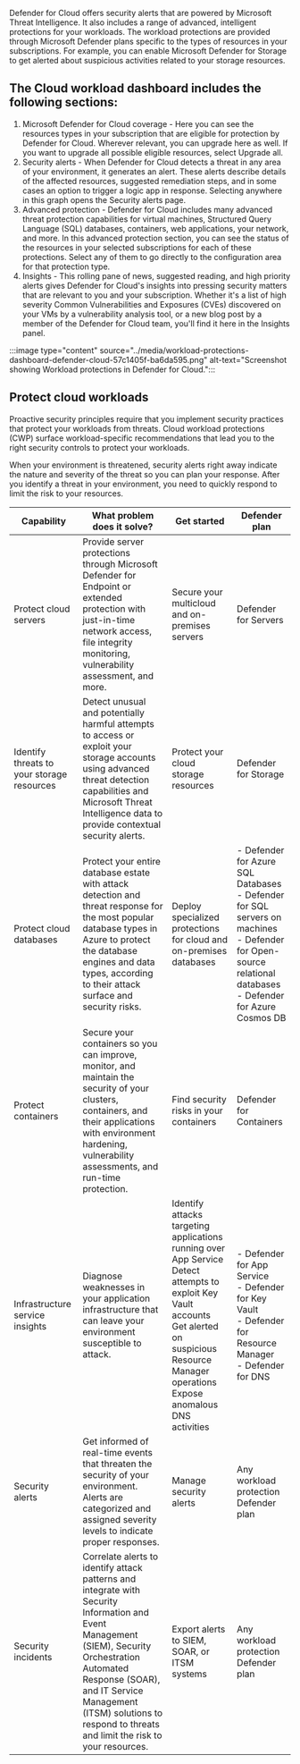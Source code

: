 Defender for Cloud offers security alerts that are powered by Microsoft Threat Intelligence. It also includes a range of advanced, intelligent protections for your workloads. The workload protections are provided through Microsoft Defender plans specific to the types of resources in your subscriptions. For example, you can enable Microsoft Defender for Storage to get alerted about suspicious activities related to your storage resources.

## The Cloud workload dashboard includes the following sections:

1.  Microsoft Defender for Cloud coverage - Here you can see the resources types in your subscription that are eligible for protection by Defender for Cloud. Wherever relevant, you can upgrade here as well. If you want to upgrade all possible eligible resources, select Upgrade all.
2.  Security alerts - When Defender for Cloud detects a threat in any area of your environment, it generates an alert. These alerts describe details of the affected resources, suggested remediation steps, and in some cases an option to trigger a logic app in response. Selecting anywhere in this graph opens the Security alerts page.
3.  Advanced protection - Defender for Cloud includes many advanced threat protection capabilities for virtual machines, Structured Query Language (SQL) databases, containers, web applications, your network, and more. In this advanced protection section, you can see the status of the resources in your selected subscriptions for each of these protections. Select any of them to go directly to the configuration area for that protection type.
4.  Insights - This rolling pane of news, suggested reading, and high priority alerts gives Defender for Cloud's insights into pressing security matters that are relevant to you and your subscription. Whether it's a list of high severity Common Vulnerabilities and Exposures (CVEs) discovered on your VMs by a vulnerability analysis tool, or a new blog post by a member of the Defender for Cloud team, you'll find it here in the Insights panel.

:::image type="content" source="../media/workload-protections-dashboard-defender-cloud-57c1405f-ba6da595.png" alt-text="Screenshot showing Workload protections in Defender for Cloud.":::


## Protect cloud workloads

Proactive security principles require that you implement security practices that protect your workloads from threats. Cloud workload protections (CWP) surface workload-specific recommendations that lead you to the right security controls to protect your workloads.

When your environment is threatened, security alerts right away indicate the nature and severity of the threat so you can plan your response. After you identify a threat in your environment, you need to quickly respond to limit the risk to your resources.

| **Capability**                             | **What problem does it solve?**                                                                                                                                                                                                                                            | **Get started**                                                                                                                                                                                                   | **Defender plan**                                                                                                                                                    |
| ------------------------------------------ | -------------------------------------------------------------------------------------------------------------------------------------------------------------------------------------------------------------------------------------------------------------------------- | ----------------------------------------------------------------------------------------------------------------------------------------------------------------------------------------------------------------- | -------------------------------------------------------------------------------------------------------------------------------------------------------------------- |
| Protect cloud servers                      | Provide server protections through Microsoft Defender for Endpoint or extended protection with just-in-time network access, file integrity monitoring, vulnerability assessment, and more.                                                                                 | Secure your multicloud and on-premises servers                                                                                                                                                                    | Defender for Servers                                                                                                                                                 |
| Identify threats to your storage resources | Detect unusual and potentially harmful attempts to access or exploit your storage accounts using advanced threat detection capabilities and Microsoft Threat Intelligence data to provide contextual security alerts.                                                      | Protect your cloud storage resources                                                                                                                                                                              | Defender for Storage                                                                                                                                                 |
| Protect cloud databases                    | Protect your entire database estate with attack detection and threat response for the most popular database types in Azure to protect the database engines and data types, according to their attack surface and security risks.                                           | Deploy specialized protections for cloud and on-premises databases                                                                                                                                                | - Defender for Azure SQL Databases<br>\- Defender for SQL servers on machines<br>\- Defender for Open-source relational databases<br>\- Defender for Azure Cosmos DB |
| Protect containers                         | Secure your containers so you can improve, monitor, and maintain the security of your clusters, containers, and their applications with environment hardening, vulnerability assessments, and run-time protection.                                                         | Find security risks in your containers                                                                                                                                                                            | Defender for Containers                                                                                                                                              |
| Infrastructure service insights            | Diagnose weaknesses in your application infrastructure that can leave your environment susceptible to attack.                                                                                                                                                              | Identify attacks targeting applications running over App Service<br>Detect attempts to exploit Key Vault accounts<br>Get alerted on suspicious Resource Manager operations<br>Expose anomalous DNS activities<br> | - Defender for App Service<br>\- Defender for Key Vault<br>\- Defender for Resource Manager<br>\- Defender for DNS                                                   |
| Security alerts                            | Get informed of real-time events that threaten the security of your environment. Alerts are categorized and assigned severity levels to indicate proper responses.                                                                                                         | Manage security alerts                                                                                                                                                                                            | Any workload protection Defender plan                                                                                                                                |
| Security incidents                         | Correlate alerts to identify attack patterns and integrate with Security Information and Event Management (SIEM), Security Orchestration Automated Response (SOAR), and IT Service Management (ITSM) solutions to respond to threats and limit the risk to your resources. | Export alerts to SIEM, SOAR, or ITSM systems                                                                                                                                                                      | Any workload protection Defender plan                                                                                                                                |
